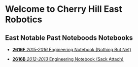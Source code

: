 # Welcome to Cherry Hill East Robotics 



## East Notable Past Noteboods Notebooks

- [**2616F** _2015-2016_ Engineering Notebook (Nothing But Net)](https://github.com/EastRobotics/Notebooks/blob/master/2616F-2015-16.pdf)

- [**2616B** _2012-2013_ Engineering Notebook (Sack Attach)](https://github.com/EastRobotics/Notebooks/blob/master/2616B-2012-13-BlackTie-EngineeringNotebookCompressed.pdf)





